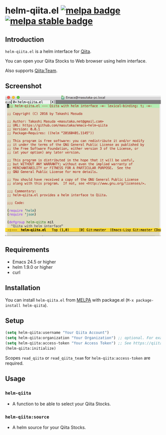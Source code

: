 # helm-qiita.el [![melpa badge][melpa-badge]][melpa-link] [![melpa stable badge][melpa-stable-badge]][melpa-stable-link]

## Introduction

`helm-qiita.el` is a helm interface for [Qiita](https://qiita.com/).

You can open your Qiita Stocks to Web browser using helm interface.

Also supports [Qiita:Team](https://teams.qiita.com/).

## Screenshot

![helm-qiita](image/helm-qiita.gif)

## Requirements

* Emacs 24.5 or higher
* helm 1.9.0 or higher
* curl

## Installation

You can install `helm-qiita.el` from [MELPA](https://github.com/milkypostman/melpa.git) with package.el (`M-x package-install helm-qiita`).

## Setup

```lisp
(setq helm-qiita:username "Your Qiita Account")
(setq helm-qiita:organization "Your Organization") ;; optional. For example, "feedforce"
(setq helm-qiita:access-token "Your Access Token") ;; See https://qiita.com/settings/applications
(helm-qiita:initialize)
```

Scopes `read_qiita` or `read_qiita_team` for `helm-qiita:access-token` are required.

## Usage

### `helm-qiita`

* A function to be able to select your Qiita Stocks.

### `helm-qiita:source`

* A helm source for your Qiita Stocks.

[melpa-link]: http://melpa.org/#/helm-qiita
[melpa-stable-link]: http://stable.melpa.org/#/helm-qiita
[melpa-badge]: http://melpa.org/packages/helm-qiita-badge.svg
[melpa-stable-badge]: http://stable.melpa.org/packages/helm-qiita-badge.svg
